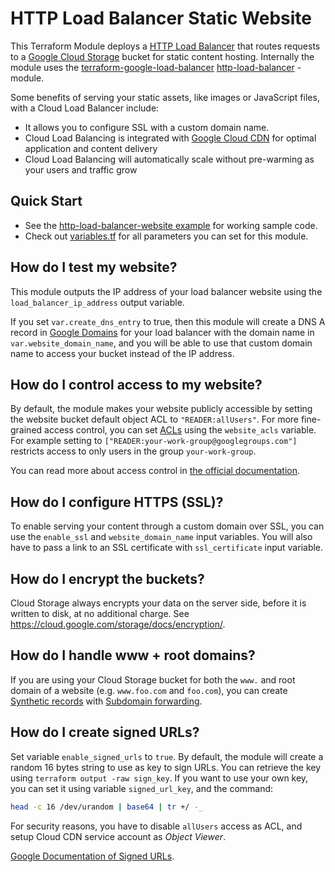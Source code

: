 # HTTP Load Balancer Static Website

This Terraform Module deploys a [HTTP Load Balancer](https://cloud.google.com/load-balancing/docs/https/) that routes 
requests to a [Google Cloud Storage](https://cloud.google.com/storage/) bucket for static content hosting. Internally the 
module uses the [terraform-google-load-balancer](https://github.com/gruntwork-io/terraform-google-load-balancer) 
[http-load-balancer](https://github.com/gruntwork-io/terraform-google-load-balancer/tree/master/modules/http-load-balancer) -module.

Some benefits of serving your static assets, like images or JavaScript files, with a Cloud Load Balancer include:

* It allows you to configure SSL with a custom domain name.
* Cloud Load Balancing is integrated with [Google Cloud CDN](https://cloud.google.com/cdn/) for optimal 
application and content delivery
* Cloud Load Balancing will automatically scale without pre-warming as your users and traffic grow


## Quick Start

* See the [http-load-balancer-website example](https://github.com/gruntwork-io/terraform-google-static-assets/tree/master/examples/http-load-balancer-website) for working sample code.
* Check out [variables.tf](https://github.com/gruntwork-io/terraform-google-static-assets/blob/master/modules/http-load-balancer-website/variables.tf) for all parameters you can set for this module.


## How do I test my website?

This module outputs the IP address of your load balancer website using the `load_balancer_ip_address` output variable.

If you set `var.create_dns_entry` to true, then this module will create a DNS A record in [Google Domains](https://domains.google/#/) 
for your load balancer with the domain name in `var.website_domain_name`, and you will 
be able to use that custom domain name to access your bucket instead of the IP address.


## How do I control access to my website?

By default, the module makes your website publicly accessible by setting the website bucket default object ACL to
 `"READER:allUsers"`. For more fine-grained access control, you can set [ACLs](https://cloud.google.com/storage/docs/access-control/lists) 
 using the `website_acls`  variable. For example setting to `["READER:your-work-group@googlegroups.com"]` restricts
 access to only users in the group `your-work-group`.  

You can read more about access control in [the official documentation](https://cloud.google.com/storage/docs/access-control/).


## How do I configure HTTPS (SSL)?

To enable serving your content through a custom domain over SSL, you can use the `enable_ssl` and `website_domain_name` 
input variables. You will also have to pass a link to an SSL certificate with `ssl_certificate` input variable.  


## How do I encrypt the buckets?

Cloud Storage always encrypts your data on the server side, before it is written to disk, at no additional charge. 
See https://cloud.google.com/storage/docs/encryption/.


## How do I handle www + root domains?

If you are using your Cloud Storage bucket for both the `www.` and root domain of a website (e.g. `www.foo.com` and `foo.com`),
you can create [Synthetic records](https://support.google.com/domains/answer/6069273?hl=en) with 
[Subdomain forwarding](https://support.google.com/domains/answer/6072198).

## How do I create signed URLs?

Set variable `enable_signed_urls` to `true`. By default, the module will create a random 16 bytes string to use as key to sign 
URLs. You can retrieve the key using `terraform output -raw sign_key`. If you want to use your own key, you can set it using 
variable `signed_url_key`, and the command:

```bash
head -c 16 /dev/urandom | base64 | tr +/ -_
```

For security reasons, you have to disable `allUsers` access as ACL, and setup Cloud CDN service account as _Object Viewer_.

[Google Documentation of Signed URLs](https://cloud.google.com/cdn/docs/using-signed-urls).